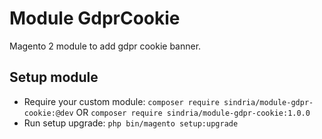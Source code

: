# Module GdprCookie

Magento 2 module to add gdpr cookie banner.

## Setup module

- Require your custom module: `composer require sindria/module-gdpr-cookie:@dev` OR `composer require sindria/module-gdpr-cookie:1.0.0`
- Run setup upgrade: `php bin/magento setup:upgrade`
